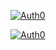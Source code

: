 [![Auth0](https://i.cloudup.com/1vaSVATKTL.png)](http://auth0.com)

[![Auth0](https://i.cloudup.com/96_mBoUpcq.png)](http://auth0.com)
